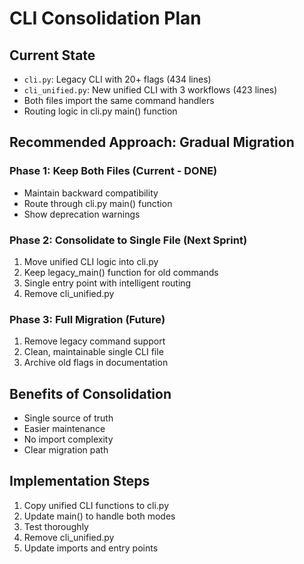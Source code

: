 # CLI Consolidation Plan

## Current State
- `cli.py`: Legacy CLI with 20+ flags (434 lines)
- `cli_unified.py`: New unified CLI with 3 workflows (423 lines)
- Both files import the same command handlers
- Routing logic in cli.py main() function

## Recommended Approach: Gradual Migration

### Phase 1: Keep Both Files (Current - DONE)
- Maintain backward compatibility
- Route through cli.py main() function
- Show deprecation warnings

### Phase 2: Consolidate to Single File (Next Sprint)
1. Move unified CLI logic into cli.py
2. Keep legacy_main() function for old commands
3. Single entry point with intelligent routing
4. Remove cli_unified.py

### Phase 3: Full Migration (Future)
1. Remove legacy command support
2. Clean, maintainable single CLI file
3. Archive old flags in documentation

## Benefits of Consolidation
- Single source of truth
- Easier maintenance
- No import complexity
- Clear migration path

## Implementation Steps
1. Copy unified CLI functions to cli.py
2. Update main() to handle both modes
3. Test thoroughly
4. Remove cli_unified.py
5. Update imports and entry points